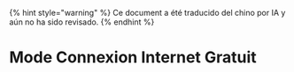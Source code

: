 
{% hint style="warning" %}
Ce document a été traducido del chino por IA y aún no ha sido revisado.
{% endhint %}

# Mode Connexion Internet Gratuit